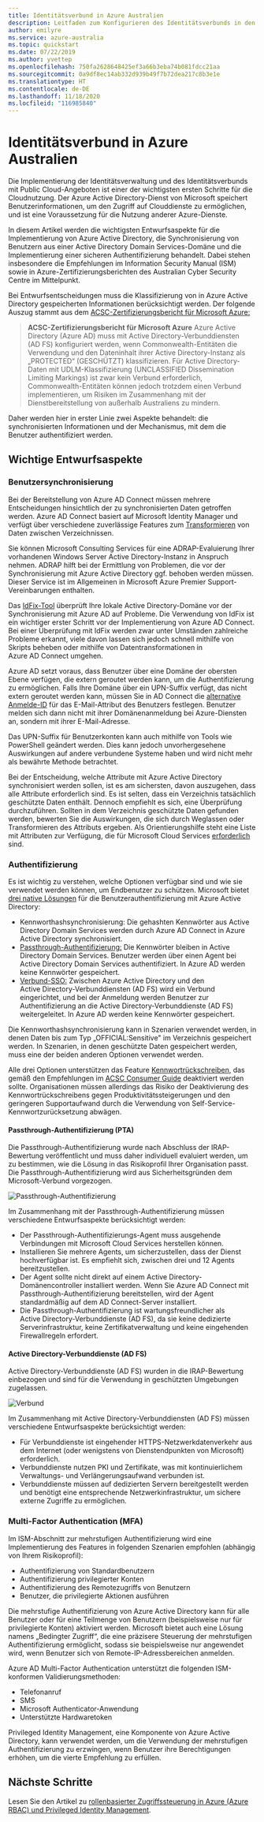 ```yaml
---
title: Identitätsverbund in Azure Australien
description: Leitfaden zum Konfigurieren des Identitätsverbunds in den australischen Regionen, um die spezifischen Anforderungen der Richtlinien, Bestimmungen und Gesetze der australischen Regierung zu erfüllen.
author: emilyre
ms.service: azure-australia
ms.topic: quickstart
ms.date: 07/22/2019
ms.author: yvettep
ms.openlocfilehash: 750fa2628648425ef3a66b3eba74b081fdcc21aa
ms.sourcegitcommit: 0a9df8ec14ab332d939b49f7b72dea217c8b3e1e
ms.translationtype: HT
ms.contentlocale: de-DE
ms.lasthandoff: 11/18/2020
ms.locfileid: "116985840"
---
```

# <a name="identity-federation-in-azure-australia"></a>Identitätsverbund in Azure Australien

Die Implementierung der Identitätsverwaltung und des Identitätsverbunds mit Public Cloud-Angeboten ist einer der wichtigsten ersten Schritte für die Cloudnutzung. Der Azure Active Directory-Dienst von Microsoft speichert Benutzerinformationen, um den Zugriff auf Clouddienste zu ermöglichen, und ist eine Voraussetzung für die Nutzung anderer Azure-Dienste.

In diesem Artikel werden die wichtigsten Entwurfsaspekte für die Implementierung von Azure Active Directory, die Synchronisierung von Benutzern aus einer Active Directory Domain Services-Domäne und die Implementierung einer sicheren Authentifizierung behandelt. Dabei stehen insbesondere die Empfehlungen im Information Security Manual (ISM) sowie in Azure-Zertifizierungsberichten des Australian Cyber Security Centre im Mittelpunkt.

Bei Entwurfsentscheidungen muss die Klassifizierung von in Azure Active Directory gespeicherten Informationen berücksichtigt werden. Der folgende Auszug stammt aus dem [ACSC-Zertifizierungsbericht für Microsoft Azure:](https://aka.ms/au-irap)

>**ACSC-Zertifizierungsbericht für Microsoft Azure** Azure Active Directory (Azure AD) muss mit Active Directory-Verbunddiensten (AD FS) konfiguriert werden, wenn Commonwealth-Entitäten die Verwendung und den Dateninhalt ihrer Active Directory-Instanz als „PROTECTED“ (GESCHÜTZT) klassifizieren. Für Active Directory-Daten mit UDLM-Klassifizierung (UNCLASSIFIED Dissemination Limiting Markings) ist zwar kein Verbund erforderlich, Commonwealth-Entitäten können jedoch trotzdem einen Verbund implementieren, um Risiken im Zusammenhang mit der Dienstbereitstellung von außerhalb Australiens zu mindern.

Daher werden hier in erster Linie zwei Aspekte behandelt: die synchronisierten Informationen und der Mechanismus, mit dem die Benutzer authentifiziert werden.

## <a name="key-design-considerations"></a>Wichtige Entwurfsaspekte

### <a name="user-synchronisation"></a>Benutzersynchronisierung

Bei der Bereitstellung von Azure AD Connect müssen mehrere Entscheidungen hinsichtlich der zu synchronisierten Daten getroffen werden. Azure AD Connect basiert auf Microsoft Identity Manager und verfügt über verschiedene zuverlässige Features zum [Transformieren](../active-directory/hybrid/how-to-connect-sync-best-practices-changing-default-configuration.md) von Daten zwischen Verzeichnissen.

Sie können Microsoft Consulting Services für eine ADRAP-Evaluierung Ihrer vorhandenen Windows Server Active Directory-Instanz in Anspruch nehmen. ADRAP hilft bei der Ermittlung von Problemen, die vor der Synchronisierung mit Azure Active Directory ggf. behoben werden müssen. Dieser Service ist im Allgemeinen in Microsoft Azure Premier Support-Vereinbarungen enthalten.

Das [IdFix-Tool](/office365/enterprise/install-and-run-idfix) überprüft Ihre lokale Active Directory-Domäne vor der Synchronisierung mit Azure AD auf Probleme. Die Verwendung von IdFix ist ein wichtiger erster Schritt vor der Implementierung von Azure AD Connect. Bei einer Überprüfung mit IdFix werden zwar unter Umständen zahlreiche Probleme erkannt, viele davon lassen sich jedoch schnell mithilfe von Skripts beheben oder mithilfe von Datentransformationen in Azure AD Connect umgehen.

Azure AD setzt voraus, dass Benutzer über eine Domäne der obersten Ebene verfügen, die extern geroutet werden kann, um die Authentifizierung zu ermöglichen. Falls Ihre Domäne über ein UPN-Suffix verfügt, das nicht extern geroutet werden kann, müssen Sie in AD Connect die [alternative Anmelde-ID](../active-directory/hybrid/plan-connect-userprincipalname.md) für das E-Mail-Attribut des Benutzers festlegen. Benutzer melden sich dann nicht mit ihrer Domänenanmeldung bei Azure-Diensten an, sondern mit ihrer E-Mail-Adresse.

Das UPN-Suffix für Benutzerkonten kann auch mithilfe von Tools wie PowerShell geändert werden. Dies kann jedoch unvorhergesehene Auswirkungen auf andere verbundene Systeme haben und wird nicht mehr als bewährte Methode betrachtet.

Bei der Entscheidung, welche Attribute mit Azure Active Directory synchronisiert werden sollen, ist es am sichersten, davon auszugehen, dass alle Attribute erforderlich sind. Es ist selten, dass ein Verzeichnis tatsächlich geschützte Daten enthält. Dennoch empfiehlt es sich, eine Überprüfung durchzuführen. Sollten in dem Verzeichnis geschützte Daten gefunden werden, bewerten Sie die Auswirkungen, die sich durch Weglassen oder Transformieren des Attributs ergeben. Als Orientierungshilfe steht eine Liste mit Attributen zur Verfügung, die für Microsoft Cloud Services [erforderlich](../active-directory/hybrid/reference-connect-sync-attributes-synchronized.md) sind.

### <a name="authentication"></a>Authentifizierung

Es ist wichtig zu verstehen, welche Optionen verfügbar sind und wie sie verwendet werden können, um Endbenutzer zu schützen.
Microsoft bietet [drei native Lösungen](../active-directory/hybrid/plan-connect-user-signin.md) für die Benutzerauthentifizierung mit Azure Active Directory:

* Kennworthashsynchronisierung: Die gehashten Kennwörter aus Active Directory Domain Services werden durch Azure AD Connect in Azure Active Directory synchronisiert.
* [Passthrough-Authentifizierung:](../active-directory/hybrid/how-to-connect-pta.md) Die Kennwörter bleiben in Active Directory Domain Services. Benutzer werden über einen Agent bei Active Directory Domain Services authentifiziert. In Azure AD werden keine Kennwörter gespeichert.
* [Verbund-SSO:](../active-directory/hybrid/how-to-connect-fed-whatis.md) Zwischen Azure Active Directory und den Active Directory-Verbunddiensten (AD FS) wird ein Verbund eingerichtet, und bei der Anmeldung werden Benutzer zur Authentifizierung an die Active Directory-Verbunddienste (AD FS) weitergeleitet. In Azure AD werden keine Kennwörter gespeichert.

Die Kennworthashsynchronisierung kann in Szenarien verwendet werden, in denen Daten bis zum Typ „OFFICIAL:Sensitive" im Verzeichnis gespeichert werden. In Szenarien, in denen geschützte Daten gespeichert werden, muss eine der beiden anderen Optionen verwendet werden.

Alle drei Optionen unterstützen das Feature [Kennwortrückschreiben](../active-directory/authentication/concept-sspr-writeback.md), das gemäß den Empfehlungen im [ACSC Consumer Guide](https://aka.ms/au-irap) deaktiviert werden sollte. Organisationen müssen allerdings das Risiko der Deaktivierung des Kennwortrückschreibens gegen Produktivitätssteigerungen und den geringeren Supportaufwand durch die Verwendung von Self-Service-Kennwortzurücksetzung abwägen.

#### <a name="pass-through-authentication-pta"></a>Passthrough-Authentifizierung (PTA)

Die Passthrough-Authentifizierung wurde nach Abschluss der IRAP-Bewertung veröffentlicht und muss daher individuell evaluiert werden, um zu bestimmen, wie die Lösung in das Risikoprofil Ihrer Organisation passt. Die Passthrough-Authentifizierung wird aus Sicherheitsgründen dem Microsoft-Verbund vorgezogen.

![Passthrough-Authentifizierung](media/pta1.png)

Im Zusammenhang mit der Passthrough-Authentifizierung müssen verschiedene Entwurfsaspekte berücksichtigt werden:

* Der Passthrough-Authentifizierungs-Agent muss ausgehende Verbindungen mit Microsoft Cloud Services herstellen können.
* Installieren Sie mehrere Agents, um sicherzustellen, dass der Dienst hochverfügbar ist. Es empfiehlt sich, zwischen drei und 12 Agents bereitzustellen.
* Der Agent sollte nicht direkt auf einem Active Directory-Domänencontroller installiert werden. Wenn Sie Azure AD Connect mit Passthrough-Authentifizierung bereitstellen, wird der Agent standardmäßig auf dem AD Connect-Server installiert.
* Die Passthrough-Authentifizierung ist wartungsfreundlicher als Active Directory-Verbunddienste (AD FS), da sie keine dedizierte Serverinfrastruktur, keine Zertifikatverwaltung und keine eingehenden Firewallregeln erfordert.

#### <a name="active-directory-federation-services-adfs"></a>Active Directory-Verbunddienste (AD FS)

Active Directory-Verbunddienste (AD FS) wurden in die IRAP-Bewertung einbezogen und sind für die Verwendung in geschützten Umgebungen zugelassen.

![Verbund](media/federated-identity.png)

Im Zusammenhang mit Active Directory-Verbunddiensten (AD FS) müssen verschiedene Entwurfsaspekte berücksichtigt werden:

* Für Verbunddienste ist eingehender HTTPS-Netzwerkdatenverkehr aus dem Internet (oder wenigstens von Dienstendpunkten von Microsoft) erforderlich.
* Verbunddienste nutzen PKI und Zertifikate, was mit kontinuierlichem Verwaltungs- und Verlängerungsaufwand verbunden ist.
* Verbunddienste müssen auf dedizierten Servern bereitgestellt werden und benötigt eine entsprechende Netzwerkinfrastruktur, um sichere externe Zugriffe zu ermöglichen.

### <a name="multi-factor-authentication-mfa"></a>Multi-Factor Authentication (MFA)

Im ISM-Abschnitt zur mehrstufigen Authentifizierung wird eine Implementierung des Features in folgenden Szenarien empfohlen (abhängig von Ihrem Risikoprofil):

* Authentifizierung von Standardbenutzern
* Authentifizierung privilegierter Konten
* Authentifizierung des Remotezugriffs von Benutzern
* Benutzer, die privilegierte Aktionen ausführen

Die mehrstufige Authentifizierung von Azure Active Directory kann für alle Benutzer oder für eine Teilmenge von Benutzern (beispielsweise nur für privilegierte Konten) aktiviert werden. Microsoft bietet auch eine Lösung namens „Bedingter Zugriff“, die eine präzisere Steuerung der mehrstufigen Authentifizierung ermöglicht, sodass sie beispielsweise nur angewendet wird, wenn Benutzer sich von Remote-IP-Adressbereichen anmelden.

Azure AD Multi-Factor Authentication unterstützt die folgenden ISM-konformen Validierungsmethoden:

* Telefonanruf
* SMS
* Microsoft Authenticator-Anwendung
* Unterstützte Hardwaretoken

Privileged Identity Management, eine Komponente von Azure Active Directory, kann verwendet werden, um die Verwendung der mehrstufigen Authentifizierung zu erzwingen, wenn Benutzer ihre Berechtigungen erhöhen, um die vierte Empfehlung zu erfüllen.

## <a name="next-steps"></a>Nächste Schritte

Lesen Sie den Artikel zu [rollenbasierter Zugriffssteuerung in Azure (Azure RBAC) und Privileged Identity Management](role-privileged.md).